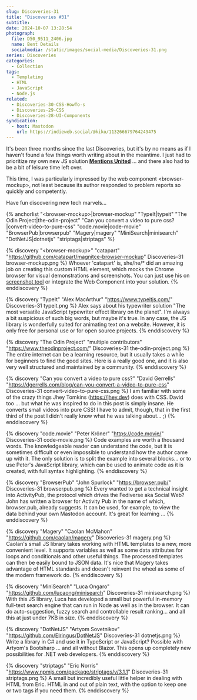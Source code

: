 ```yaml
---
slug: Discoveries-31
title: "Discoveries #31"
subtitle:
date: 2024-10-07 13:28:54
photograph:
  file: D50_9511_2406.jpg
  name: Bent Details
  socialmedia: /static/images/social-media/Discoveries-31.png
series: Discoveries
categories:
  - Collection
tags:
  - Templating
  - HTML
  - JavaScript
  - Node.js
related:
  - Discoveries-30-CSS-HowTo-s
  - Discoveries-29-CSS
  - Discoveries-28-UI-Components
syndication:
  - host: Mastodon
    url: https://indieweb.social/@kiko/113266679764249475
---
```


It's been three months since the last Discoveries, but it's by no means as if I haven't found a few things worth writing about in the meantime. I just had to prioritize my own new JS solution [**Mentions United**](/post/Mentions-United-3-2-1-go/) ... and there also had to be a bit of leisure time left over.

This time, I was particularly impressed by the web component &lt;browser-mockup&gt;, not least because its author responded to problem reports so quickly and competently.

Have fun discovering new tech marvels…

{% anchorlist
  "&lt;browser-mockup&gt;|browser-mockup"
  "TypeIt|typeit"
  "The Odin Project|the-odin-project"
  "Can you convert a video to pure css?|convert-video-to-pure-css"
  "code.movie|code-movie"
  "BrowserPub|browserpub"
  "Magery|magery"
  "MiniSearch|minisearch"
  "DotNetJS|dotnetjs"
  "striptags|striptags"
%}

<!-- more -->

{% discovery "&lt;browser-mockup&gt;" "catapart" "https://github.com/catapart/magnitce-browser-mockup" Discoveries-31 browser-mockup.png %}
Whoever 'catapart' is, she/he/* did an amazing job on creating this custom HTML element, which mocks the Chrome browser for visual demonstrations and screenshots. You can just use his on <a href="https://catapart.github.io/magnitce-browser-mockup/demo/screenshot.html" title="browser-mockup demo">screenshot tool</a>  or integrate the Web Component into your solution.
{% enddiscovery %}

{% discovery "TypeIt" "Alex MacArthur" "https://www.typeitjs.com/" Discoveries-31 typeit.png %}
Alex says about his typewriter solution "The most versatile JavaScript typewriter effect library on the planet". I'm always a bit suspicious of such big words, but maybe it's true. In any case, the JS library is wonderfully suited for animating text on a website. However, it is only free for personal use or for open source projects.
{% enddiscovery %}

{% discovery "The Odin Project" "multiple contributors" "https://www.theodinproject.com/" Discoveries-31 the-odin-project.png %}
The entire internet can be a learning resource, but it usually takes a while for beginners to find the good sites. Here is a really good one, and it is also very well structured and maintained by a community.
{% enddiscovery %}

{% discovery "Can you convert a video to pure css?" "David Gerrells" "https://dgerrells.com/blog/can-you-convert-a-video-to-pure-css" Discoveries-31 convert-video-to-pure-css.png %}
I am familiar with some of the crazy things Jhey Tomkins (<a href="https://jhey.dev">https://jhey.dev</a>) does with CSS. David too ... but what he was inspired to do in this post is simply insane. He converts small videos into pure CSS! I have to admit, though, that in the first third of the post I didn't really know what he was talking about... ;)
{% enddiscovery %}

{% discovery "code.movie" "Peter Kröner" "https://code.movie/" Discoveries-31 code-movie.png %}
Code examples are worth a thousand words. The knowledgeable reader can understand the code, but it is sometimes difficult or even impossible to understand how the author came up with it. The only solution is to split the example into several blocks... or to use Peter's JavaScript library, which can be used to animate code as it is created, with full syntax highlighting.
{% enddiscovery %}

{% discovery "BrowserPub" "John Spurlock" "https://browser.pub/" Discoveries-31 browserpub.png %}
Every wanted to get a technical insight into ActivityPub, the protocol which drives the Fediverse aka Social Web? John has written a browser for Activity Pub in the name of which, browser.pub, already suggests. It can be used, for example, to view the data behind your own Mastodon account. It's great for learning ...
{% enddiscovery %}

{% discovery "Magery" "Caolan McMahon" "https://github.com/caolan/magery" Discoveries-31 magery.png %}
Caolan's small JS library takes working with HTML templates to a new, more convenient level. It supports variables as well as some data attributes for loops and conditionals and other useful things. The processed templates can then be easily bound to JSON data. It's nice that Magery takes advantage of HTML standards and doesn't reinvent the wheel as some of the modern framework do.
{% enddiscovery %}

{% discovery "MiniSearch" "Luca Ongaro" "https://github.com/lucaong/minisearch" Discoveries-31 minisearch.png %}
With this JS library, Luca has developed a small but powerful in-memory full-text search engine that can run in Node as well as in the browser. It can do auto-suggestion, fuzzy search and controllable result ranking... and all this at just under 7KB in size.
{% enddiscovery %}

{% discovery "DotNetJS" "Artyom Sovetnikov" "https://github.com/Elringus/DotNetJS" Discoveries-31 dotnetjs.png %}
Write a library in C# and use it in TypeScript or JavaScript? Possible with Artyom's Bootsharp ... and all without Blazor. This opens up completely new possibilities for .NET web developers.
{% enddiscovery %}

{% discovery "striptags" "Eric Norris" "https://www.npmjs.com/package/striptags/v/3.1.1" Discoveries-31 striptags.png %}
A small but incredibly useful little helper in dealing with HTML from Eric. HTML in and out of plain text, with the option to keep one or two tags if you need them.
{% enddiscovery %}
